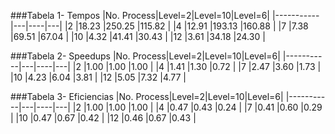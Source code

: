 ###Tabela 1- Tempos
|No. Process|Level=2|Level=10|Level=6|
|-----------|---|----|---|
|2	|18.23	|250.25	|115.82	|
|4	|12.91	|193.13	|160.88	|
|7	|7.38	|69.51	|67.04	|
|10	|4.32	|41.41	|30.43	|
|12	|3.61	|34.18	|24.30	|

###Tabela 2- Speedups
|No. Process|Level=2|Level=10|Level=6|
|-----------|---|----|---|
|2	|1.00	|1.00	|1.00	|
|4	|1.41	|1.30	|0.72	|
|7	|2.47	|3.60	|1.73	|
|10	|4.23	|6.04	|3.81	|
|12	|5.05	|7.32	|4.77	|

###Tabela 3- Eficiencias
|No. Process|Level=2|Level=10|Level=6|
|-----------|---|----|---|
|2	|1.00	|1.00	|1.00	|
|4	|0.47	|0.43	|0.24	|
|7	|0.41	|0.60	|0.29	|
|10	|0.47	|0.67	|0.42	|
|12	|0.46	|0.67	|0.43	|